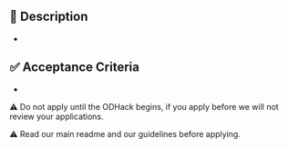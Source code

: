 ## 📘 Description

-

## ✅ Acceptance Criteria

-

⚠ Do not apply until the ODHack begins, if you apply before we will not review your applications.

⚠ Read our main readme and our guidelines before applying.
